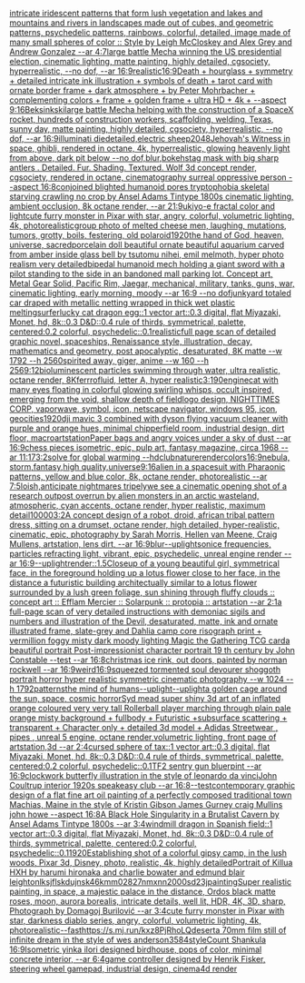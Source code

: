 [intricate iridescent patterns that form lush vegetation and lakes and mountains and rivers in landscapes made out of cubes, and geometric patterns, psychedelic patterns, rainbows, colorful, detailed, image made of many small  spheres of color :: Style by Leigh McCloskey and Alex Grey and Andrew Gonzalez --ar 4:7](https://www.ebank.nz/aiartgenerator?category=intricate%2520iridescent%2520patterns%2520that%2520form%2520lush%2520vegetation%2520and%2520lakes%2520and%2520mountains%2520and%2520rivers%2520in%2520landscapes%2520made%2520out%2520of%2520cubes%2C%2520and%2520geometric%2520patterns%2C%2520psychedelic%2520patterns%2C%2520rainbows%2C%2520colorful%2C%2520detailed%2C%2520image%2520made%2520of%2520many%2520small%2520%2520spheres%2520of%2520color%2520%3A%3A%2520Style%2520by%2520Leigh%2520McCloskey%2520and%2520Alex%2520Grey%2520and%2520Andrew%2520Gonzalez%2520--ar%25204%3A7)[large battle Mecha winning the US presidential election, cinematic lighting, matte painting, highly detailed, cgsociety, hyperrealistic, --no dof, --ar 16:9](https://www.ebank.nz/aiartgenerator?category=large%2520battle%2520Mecha%2520winning%2520the%2520US%2520presidential%2520election%2C%2520cinematic%2520lighting%2C%2520matte%2520painting%2C%2520highly%2520detailed%2C%2520cgsociety%2C%2520hyperrealistic%2C%2520--no%2520dof%2C%2520--ar%252016%3A9)[realistic](https://www.ebank.nz/aiartgenerator?category=realistic)[16:9](https://www.ebank.nz/aiartgenerator?category=16%3A9)[Death + hourglass + symmetry + detailed intricate ink illustration + symbols of death + tarot card with ornate border frame + dark atmosphere + by Peter Mohrbacher + complementing colors + frame + golden frame + ultra HD + 4k + --aspect 9:16](https://www.ebank.nz/aiartgenerator?category=Death%2520%2B%2520hourglass%2520%2B%2520symmetry%2520%2B%2520detailed%2520intricate%2520ink%2520illustration%2520%2B%2520symbols%2520of%2520death%2520%2B%2520tarot%2520card%2520with%2520ornate%2520border%2520frame%2520%2B%2520dark%2520atmosphere%2520%2B%2520by%2520Peter%2520Mohrbacher%2520%2B%2520complementing%2520colors%2520%2B%2520frame%2520%2B%2520golden%2520frame%2520%2B%2520ultra%2520HD%2520%2B%25204k%2520%2B%2520--aspect%25209%3A16)[Beksinkski](https://www.ebank.nz/aiartgenerator?category=Beksinkski)[large battle Mecha helping with the construction of a SpaceX rocket, hundreds of construction workers, scaffolding, welding, Texas, sunny day, matte painting, highly detailed, cgsociety, hyperrealistic, --no dof, --ar 16:9](https://www.ebank.nz/aiartgenerator?category=large%2520battle%2520Mecha%2520helping%2520with%2520the%2520construction%2520of%2520a%2520SpaceX%2520rocket%2C%2520hundreds%2520of%2520construction%2520workers%2C%2520scaffolding%2C%2520welding%2C%2520Texas%2C%2520sunny%2520day%2C%2520matte%2520painting%2C%2520highly%2520detailed%2C%2520cgsociety%2C%2520hyperrealistic%2C%2520--no%2520dof%2C%2520--ar%252016%3A9)[illuminati die](https://www.ebank.nz/aiartgenerator?category=illuminati%2520die)[detailed,](https://www.ebank.nz/aiartgenerator?category=detailed%2C)[electric sheep](https://www.ebank.nz/aiartgenerator?category=electric%2520sheep)[2048](https://www.ebank.nz/aiartgenerator?category=2048)[Jehovah's Witness in space, ghibli, rendered in octane, 4k, hyperrealistic, glowing heavenly light from above, dark pit below --no dof,blur,bokeh](https://www.ebank.nz/aiartgenerator?category=Jehovah%27s%2520Witness%2520in%2520space%2C%2520ghibli%2C%2520rendered%2520in%2520octane%2C%25204k%2C%2520hyperrealistic%2C%2520glowing%2520heavenly%2520light%2520from%2520above%2C%2520dark%2520pit%2520below%2520--no%2520dof%2Cblur%2Cbokeh)[stag mask with big sharp antlers . Detailed. Fur. Shading. Textured. Wolf 3d concept render, cgsociety, rendered in octane, cinematography surreal oppressive person --aspect 16:8](https://www.ebank.nz/aiartgenerator?category=stag%2520mask%2520with%2520big%2520sharp%2520antlers%2520.%2520Detailed.%2520Fur.%2520Shading.%2520Textured.%2520Wolf%25203d%2520concept%2520render%2C%2520cgsociety%2C%2520rendered%2520in%2520octane%2C%2520cinematography%2520surreal%2520oppressive%2520person%2520--aspect%252016%3A8)[conjoined blighted humanoid pores tryptophobia skeletal starving crawling no crop by Ansel Adams Tintype 1800s cinematic lighting, ambient occlusion, 8k octane render, --ar 21:9](https://www.ebank.nz/aiartgenerator?category=conjoined%2520blighted%2520humanoid%2520pores%2520tryptophobia%2520skeletal%2520starving%2520crawling%2520no%2520crop%2520by%2520Ansel%2520Adams%2520Tintype%25201800s%2520cinematic%2520lighting%2C%2520ambient%2520occlusion%2C%25208k%2520octane%2520render%2C%2520--ar%252021%3A9)[ukiyo-e fractal color and light](https://www.ebank.nz/aiartgenerator?category=ukiyo-e%2520fractal%2520color%2520and%2520light)[cute furry monster in Pixar with star, angry, colorful, volumetric lighting, 4k, photorealistic](https://www.ebank.nz/aiartgenerator?category=cute%2520furry%2520monster%2520in%2520Pixar%2520with%2520star%2C%2520angry%2C%2520colorful%2C%2520volumetric%2520lighting%2C%25204k%2C%2520photorealistic)[group photo of melted cheese men, laughing, mutations, tumors, grotty, boils, festering, old polaroid](https://www.ebank.nz/aiartgenerator?category=group%2520photo%2520of%2520melted%2520cheese%2520men%2C%2520laughing%2C%2520mutations%2C%2520tumors%2C%2520grotty%2C%2520boils%2C%2520festering%2C%2520old%2520polaroid)[1920](https://www.ebank.nz/aiartgenerator?category=1920)[the hand of God, heaven, universe, sacred](https://www.ebank.nz/aiartgenerator?category=the%2520hand%2520of%2520God%2C%2520heaven%2C%2520universe%2C%2520sacred)[porcelain doll beautiful ornate beautiful aquarium carved from amber inside glass bell by tsutomu nihei, emil melmoth,  hyper photo realism very detailed](https://www.ebank.nz/aiartgenerator?category=porcelain%2520doll%2520beautiful%2520ornate%2520beautiful%2520aquarium%2520carved%2520from%2520amber%2520inside%2520glass%2520bell%2520by%2520tsutomu%2520nihei%2C%2520emil%2520melmoth%2C%2520%2520hyper%2520photo%2520realism%2520very%2520detailed)[bipedal humanoid mech holding a giant sword with a pilot standing to the side in an bandoned mall parking lot. Concept art, Metal Gear Solid, Pacific Rim, Jaegar, mechanical, military, tanks, guns, war, cinematic lighting, early morning, moody --ar 16:9 --no dof](https://www.ebank.nz/aiartgenerator?category=bipedal%2520humanoid%2520mech%2520holding%2520a%2520giant%2520sword%2520with%2520a%2520pilot%2520standing%2520to%2520the%2520side%2520in%2520an%2520bandoned%2520mall%2520parking%2520lot.%2520Concept%2520art%2C%2520Metal%2520Gear%2520Solid%2C%2520Pacific%2520Rim%2C%2520Jaegar%2C%2520mechanical%2C%2520military%2C%2520tanks%2C%2520guns%2C%2520war%2C%2520cinematic%2520lighting%2C%2520early%2520morning%2C%2520moody%2520--ar%252016%3A9%2520--no%2520dof)[junkyard totaled car draped with metallic netting wrapped in thick wet plastic melting](https://www.ebank.nz/aiartgenerator?category=junkyard%2520totaled%2520car%2520draped%2520with%2520metallic%2520netting%2520wrapped%2520in%2520thick%2520wet%2520plastic%2520melting)[surfer](https://www.ebank.nz/aiartgenerator?category=surfer)[lucky cat dragon egg::1 vector art::0.3 digital, flat Miyazaki, Monet, hd, 8k::0.3 D&D::0.4 rule of thirds, symmetrical, palette, centered:0.2 colorful, psychedelic::0.1](https://www.ebank.nz/aiartgenerator?category=lucky%2520cat%2520dragon%2520egg%3A%3A1%2520vector%2520art%3A%3A0.3%2520digital%2C%2520flat%2520Miyazaki%2C%2520Monet%2C%2520hd%2C%25208k%3A%3A0.3%2520D%26D%3A%3A0.4%2520rule%2520of%2520thirds%2C%2520symmetrical%2C%2520palette%2C%2520centered%3A0.2%2520colorful%2C%2520psychedelic%3A%3A0.1)[realistic](https://www.ebank.nz/aiartgenerator?category=realistic)[full page scan of detailed graphic novel, spaceships, Renaissance style, illustration, decay, mathematics and geometry, post apocalyptic, desaturated, 8K matte --w 1792 --h 2560](https://www.ebank.nz/aiartgenerator?category=full%2520page%2520scan%2520of%2520detailed%2520graphic%2520novel%2C%2520spaceships%2C%2520Renaissance%2520style%2C%2520illustration%2C%2520decay%2C%2520mathematics%2520and%2520geometry%2C%2520post%2520apocalyptic%2C%2520desaturated%2C%25208K%2520matte%2520--w%25201792%2520--h%25202560)[spirited away, giger, anime --w 160 --h 256](https://www.ebank.nz/aiartgenerator?category=spirited%2520away%2C%2520giger%2C%2520anime%2520--w%2520160%2520--h%2520256)[9:12](https://www.ebank.nz/aiartgenerator?category=9%3A12)[bioluminescent particles swimming through water, ultra realistic, octane render, 8K](https://www.ebank.nz/aiartgenerator?category=bioluminescent%2520particles%2520swimming%2520through%2520water%2C%2520ultra%2520realistic%2C%2520octane%2520render%2C%25208K)[ferrrofluid, letter A, hyper realistic](https://www.ebank.nz/aiartgenerator?category=ferrrofluid%2C%2520letter%2520A%2C%2520hyper%2520realistic)[3:1](https://www.ebank.nz/aiartgenerator?category=3%3A1)[90](https://www.ebank.nz/aiartgenerator?category=90)[engine](https://www.ebank.nz/aiartgenerator?category=engine)[cat with many eyes floating in colorful glowing  swirling whisps, occult inspired, emerging from the void, shallow depth of field](https://www.ebank.nz/aiartgenerator?category=cat%2520with%2520many%2520eyes%2520floating%2520in%2520colorful%2520glowing%2520%2520swirling%2520whisps%2C%2520occult%2520inspired%2C%2520emerging%2520from%2520the%2520void%2C%2520shallow%2520depth%2520of%2520field)[logo design, NIGHTTIMES CORP, vaporwave, symbol, icon, netscape navigator, windows 95, icon, geocities](https://www.ebank.nz/aiartgenerator?category=logo%2520design%2C%2520NIGHTTIMES%2520CORP%2C%2520vaporwave%2C%2520symbol%2C%2520icon%2C%2520netscape%2520navigator%2C%2520windows%252095%2C%2520icon%2C%2520geocities)[1920](https://www.ebank.nz/aiartgenerator?category=1920)[dji mavic 3 combined with dyson flying vacuum cleaner with purple and orange hues, minimal chipperfield room, industrial design, dirt floor, macro](https://www.ebank.nz/aiartgenerator?category=dji%2520mavic%25203%2520combined%2520with%2520dyson%2520flying%2520vacuum%2520cleaner%2520with%2520purple%2520and%2520orange%2520hues%2C%2520minimal%2520chipperfield%2520room%2C%2520industrial%2520design%2C%2520dirt%2520floor%2C%2520macro)[artstation](https://www.ebank.nz/aiartgenerator?category=artstation)[Paper bags and angry voices under a sky of dust --ar 16:9](https://www.ebank.nz/aiartgenerator?category=Paper%2520bags%2520and%2520angry%2520voices%2520under%2520a%2520sky%2520of%2520dust%2520--ar%252016%3A9)[chess pieces isometric, epic, pulp art, fantasy magazine, circa 1968 --ar 11:17](https://www.ebank.nz/aiartgenerator?category=chess%2520pieces%2520isometric%2C%2520epic%2C%2520pulp%2520art%2C%2520fantasy%2520magazine%2C%2520circa%25201968%2520--ar%252011%3A17)[3:2](https://www.ebank.nz/aiartgenerator?category=3%3A2)[solve for global warming --hd](https://www.ebank.nz/aiartgenerator?category=solve%2520for%2520global%2520warming%2520--hd)[club](https://www.ebank.nz/aiartgenerator?category=club)[nature](https://www.ebank.nz/aiartgenerator?category=nature)[render](https://www.ebank.nz/aiartgenerator?category=render)[colors](https://www.ebank.nz/aiartgenerator?category=colors)[16:9](https://www.ebank.nz/aiartgenerator?category=16%3A9)[nebula, storm,fantasy,high quality,universe](https://www.ebank.nz/aiartgenerator?category=nebula%2C%2520storm%2Cfantasy%2Chigh%2520quality%2Cuniverse)[9:16](https://www.ebank.nz/aiartgenerator?category=9%3A16)[alien in a spacesuit with Pharaonic patterns, yellow and blue color, 8k, octane render, photorealistic --ar 7:5](https://www.ebank.nz/aiartgenerator?category=alien%2520in%2520a%2520spacesuit%2520with%2520Pharaonic%2520patterns%2C%2520yellow%2520and%2520blue%2520color%2C%25208k%2C%2520octane%2520render%2C%2520photorealistic%2520--ar%25207%3A5)[loish,](https://www.ebank.nz/aiartgenerator?category=loish%2C)[anticipate nightmares tripely](https://www.ebank.nz/aiartgenerator?category=anticipate%2520nightmares%2520tripely)[we see a cinematic opening shot of a research outpost overrun by alien monsters in an arctic wasteland, atmospheric, cyan accents, octane render, hyper realistic, maximum detail](https://www.ebank.nz/aiartgenerator?category=we%2520see%2520a%2520cinematic%2520opening%2520shot%2520of%2520a%2520research%2520outpost%2520overrun%2520by%2520alien%2520monsters%2520in%2520an%2520arctic%2520wasteland%2C%2520atmospheric%2C%2520cyan%2520accents%2C%2520octane%2520render%2C%2520hyper%2520realistic%2C%2520maximum%2520detail)[10000](https://www.ebank.nz/aiartgenerator?category=10000)[3:2](https://www.ebank.nz/aiartgenerator?category=3%3A2)[A concept design of a robot, droid, african tribal pattern dress, sitting on a drumset, octane render, high detailed, hyper-realistic, cinematic, epic, photography by Sarah Morris, Hellen van Meene, Craig Mullens, artstation, lens dirt, --ar 16:9](https://www.ebank.nz/aiartgenerator?category=A%2520concept%2520design%2520of%2520a%2520robot%2C%2520droid%2C%2520african%2520tribal%2520pattern%2520dress%2C%2520sitting%2520on%2520a%2520drumset%2C%2520octane%2520render%2C%2520high%2520detailed%2C%2520hyper-realistic%2C%2520cinematic%2C%2520epic%2C%2520photography%2520by%2520Sarah%2520Morris%2C%2520Hellen%2520van%2520Meene%2C%2520Craig%2520Mullens%2C%2520artstation%2C%2520lens%2520dirt%2C%2520--ar%252016%3A9)[blur](https://www.ebank.nz/aiartgenerator?category=blur)[--uplight](https://www.ebank.nz/aiartgenerator?category=--uplight)[sonice frequencies, particles refracting light, vibrant, epic, psychedelic, unreal engine render --ar 16:9](https://www.ebank.nz/aiartgenerator?category=sonice%2520frequencies%2C%2520particles%2520refracting%2520light%2C%2520vibrant%2C%2520epic%2C%2520psychedelic%2C%2520unreal%2520engine%2520render%2520--ar%252016%3A9)[--uplight](https://www.ebank.nz/aiartgenerator?category=--uplight)[render::1.5](https://www.ebank.nz/aiartgenerator?category=render%3A%3A1.5)[Closeup of a young beautiful girl, symmetrical face, in the foreground holding up a lotus flower close to her face, in the distance a futuristic building architectually similar to a lotus flower surrounded by a lush green foliage, sun shining through fluffy clouds :: concept art :: Efflam Mercier :: Solarpunk :: protopia :: artstation --ar 2:1](https://www.ebank.nz/aiartgenerator?category=Closeup%2520of%2520a%2520young%2520beautiful%2520girl%2C%2520symmetrical%2520face%2C%2520in%2520the%2520foreground%2520holding%2520up%2520a%2520lotus%2520flower%2520close%2520to%2520her%2520face%2C%2520in%2520the%2520distance%2520a%2520futuristic%2520building%2520architectually%2520similar%2520to%2520a%2520lotus%2520flower%2520surrounded%2520by%2520a%2520lush%2520green%2520foliage%2C%2520sun%2520shining%2520through%2520fluffy%2520clouds%2520%3A%3A%2520concept%2520art%2520%3A%3A%2520Efflam%2520Mercier%2520%3A%3A%2520Solarpunk%2520%3A%3A%2520protopia%2520%3A%3A%2520artstation%2520--ar%25202%3A1)[a full-page scan of very detailed instructions with demoniac sigils and numbers and illustration of the Devil, desaturated, matte, ink and ornate illustrated frame, slate-grey and Dahlia camp core risograph print + vermillion foggy misty dark moody lighting Magic the Gathering TCG card](https://www.ebank.nz/aiartgenerator?category=a%2520full-page%2520scan%2520of%2520very%2520detailed%2520instructions%2520with%2520demoniac%2520sigils%2520and%2520numbers%2520and%2520illustration%2520of%2520the%2520Devil%2C%2520desaturated%2C%2520matte%2C%2520ink%2520and%2520ornate%2520illustrated%2520frame%2C%2520slate-grey%2520and%2520Dahlia%2520camp%2520core%2520risograph%2520print%2520%2B%2520vermillion%2520foggy%2520misty%2520dark%2520moody%2520lighting%2520Magic%2520the%2520Gathering%2520TCG%2520card)[a beautiful portrait Post-impressionist character portrait 19 th century by John Constable --test --ar 16:8](https://www.ebank.nz/aiartgenerator?category=a%2520beautiful%2520portrait%2520Post-impressionist%2520character%2520portrait%252019%2520th%2520century%2520by%2520John%2520Constable%2520--test%2520--ar%252016%3A8)[christmas ice rink, out doors, painted by norman rockwell --ar 16:9](https://www.ebank.nz/aiartgenerator?category=christmas%2520ice%2520rink%2C%2520out%2520doors%2C%2520painted%2520by%2520norman%2520rockwell%2520--ar%252016%3A9)[weird](https://www.ebank.nz/aiartgenerator?category=weird)[16:9](https://www.ebank.nz/aiartgenerator?category=16%3A9)[squeezed tormented soul devourer shoggoth portrait horror hyper realistic symmetric cinematic photography --w 1024 --h 1792](https://www.ebank.nz/aiartgenerator?category=squeezed%2520tormented%2520soul%2520devourer%2520shoggoth%2520portrait%2520horror%2520hyper%2520realistic%2520symmetric%2520cinematic%2520photography%2520--w%25201024%2520--h%25201792)[patterns](https://www.ebank.nz/aiartgenerator?category=patterns)[the mind of humans](https://www.ebank.nz/aiartgenerator?category=the%2520mind%2520of%2520humans)[--uplight](https://www.ebank.nz/aiartgenerator?category=--uplight)[--uplight](https://www.ebank.nz/aiartgenerator?category=--uplight)[a golden cage around the sun, space, cosmic horror](https://www.ebank.nz/aiartgenerator?category=a%2520golden%2520cage%2520around%2520the%2520sun%2C%2520space%2C%2520cosmic%2520horror)[Syd mead super shiny 3d art of an inflated orange coloured very very tall Rollerball player marching through plain pale orange misty background + fullbody + Futuristic +subsurface scattering + transparent + Character only + detailed 3d model + Adidas Streetwear , pipes , unreal 5 engine, octane render,volumetric lighting, front page of artstation,3d --ar 2:4](https://www.ebank.nz/aiartgenerator?category=Syd%2520mead%2520super%2520shiny%25203d%2520art%2520of%2520an%2520inflated%2520orange%2520coloured%2520very%2520very%2520tall%2520Rollerball%2520player%2520marching%2520through%2520plain%2520pale%2520orange%2520misty%2520background%2520%2B%2520fullbody%2520%2B%2520Futuristic%2520%2Bsubsurface%2520scattering%2520%2B%2520transparent%2520%2B%2520Character%2520only%2520%2B%2520detailed%25203d%2520model%2520%2B%2520Adidas%2520Streetwear%2520%2C%2520pipes%2520%2C%2520unreal%25205%2520engine%2C%2520octane%2520render%2Cvolumetric%2520lighting%2C%2520front%2520page%2520of%2520artstation%2C3d%2520--ar%25202%3A4)[cursed sphere of tax::1 vector art::0.3 digital, flat Miyazaki, Monet, hd, 8k::0.3 D&D::0.4 rule of thirds, symmetrical, palette, centered:0.2 colorful, psychedelic::0.1](https://www.ebank.nz/aiartgenerator?category=cursed%2520sphere%2520of%2520tax%3A%3A1%2520vector%2520art%3A%3A0.3%2520digital%2C%2520flat%2520Miyazaki%2C%2520Monet%2C%2520hd%2C%25208k%3A%3A0.3%2520D%26D%3A%3A0.4%2520rule%2520of%2520thirds%2C%2520symmetrical%2C%2520palette%2C%2520centered%3A0.2%2520colorful%2C%2520psychedelic%3A%3A0.1)[TF2 sentry gun bluerpint --ar 16:9](https://www.ebank.nz/aiartgenerator?category=TF2%2520sentry%2520gun%2520bluerpint%2520--ar%252016%3A9)[clockwork butterfly illustration in the style of leonardo da vinci](https://www.ebank.nz/aiartgenerator?category=clockwork%2520butterfly%2520illustration%2520in%2520the%2520style%2520of%2520leonardo%2520da%2520vinci)[John Coultrup interior 1920s speakeasy club --ar 16:8](https://www.ebank.nz/aiartgenerator?category=John%2520Coultrup%2520interior%25201920s%2520speakeasy%2520club%2520--ar%252016%3A8)[--test](https://www.ebank.nz/aiartgenerator?category=--test)[contemporary graphic design of a flat fine art oil painting of a perfectly composed traditional town Machias, Maine in the style of Kristin Gibson James Gurney craig Mullins john howe --aspect 16:8](https://www.ebank.nz/aiartgenerator?category=contemporary%2520graphic%2520design%2520of%2520a%2520flat%2520fine%2520art%2520oil%2520painting%2520of%2520a%2520perfectly%2520composed%2520traditional%2520town%2520Machias%2C%2520Maine%2520in%2520the%2520style%2520of%2520Kristin%2520Gibson%2520James%2520Gurney%2520craig%2520Mullins%2520john%2520howe%2520--aspect%252016%3A8)[](https://www.ebank.nz/aiartgenerator?category=)[A Black Hole Singularity  in a Brutalist Cavern  by Ansel Adams Tintype 1800s --ar 3:4](https://www.ebank.nz/aiartgenerator?category=A%2520Black%2520Hole%2520Singularity%2520%2520in%2520a%2520Brutalist%2520Cavern%2520%2520by%2520Ansel%2520Adams%2520Tintype%25201800s%2520--ar%25203%3A4)[windmill dragon in Spanish field::1 vector art::0.3 digital, flat Miyazaki, Monet, hd, 8k::0.3 D&D::0.4 rule of thirds, symmetrical, palette, centered:0.2 colorful, psychedelic::0.1](https://www.ebank.nz/aiartgenerator?category=windmill%2520dragon%2520in%2520Spanish%2520field%3A%3A1%2520vector%2520art%3A%3A0.3%2520digital%2C%2520flat%2520Miyazaki%2C%2520Monet%2C%2520hd%2C%25208k%3A%3A0.3%2520D%26D%3A%3A0.4%2520rule%2520of%2520thirds%2C%2520symmetrical%2C%2520palette%2C%2520centered%3A0.2%2520colorful%2C%2520psychedelic%3A%3A0.1)[](https://www.ebank.nz/aiartgenerator?category=)[1920](https://www.ebank.nz/aiartgenerator?category=1920)[Establishing shot of a colorful gipsy camp, in the lush woods, Pixar 3d, Disney, photo, realistic, 4k, highly detailed](https://www.ebank.nz/aiartgenerator?category=Establishing%2520shot%2520of%2520a%2520colorful%2520gipsy%2520camp%2C%2520in%2520the%2520lush%2520woods%2C%2520Pixar%25203d%2C%2520Disney%2C%2520photo%2C%2520realistic%2C%25204k%2C%2520highly%2520detailed)[Portrait of Killua HXH by harumi hironaka and charlie bowater and edmund blair leighton](https://www.ebank.nz/aiartgenerator?category=Portrait%2520of%2520Killua%2520HXH%2520by%2520harumi%2520hironaka%2520and%2520charlie%2520bowater%2520and%2520edmund%2520blair%2520leighton)[lksjflskdujnsk46kmm02827nmxnn2000sd23j](https://www.ebank.nz/aiartgenerator?category=lksjflskdujnsk46kmm02827nmxnn2000sd23j)[painting](https://www.ebank.nz/aiartgenerator?category=painting)[Super realistic painting, in space, a majestic palace in the distance, Ordos black matte roses, moon, aurora borealis, intricate details, well lit, HDR, 4K, 3D, sharp, Photograph by Domagoj Burilović --ar 3:4](https://www.ebank.nz/aiartgenerator?category=Super%2520realistic%2520painting%2C%2520in%2520space%2C%2520a%2520majestic%2520palace%2520in%2520the%2520distance%2C%2520Ordos%2520black%2520matte%2520roses%2C%2520moon%2C%2520aurora%2520borealis%2C%2520intricate%2520details%2C%2520well%2520lit%2C%2520HDR%2C%25204K%2C%25203D%2C%2520sharp%2C%2520Photograph%2520by%2520Domagoj%2520Burilovi%C4%87%2520--ar%25203%3A4)[cute furry monster in Pixar with star, darkness diablo series, angry, colorful, volumetric lighting, 4k, photorealistic](https://www.ebank.nz/aiartgenerator?category=cute%2520furry%2520monster%2520in%2520Pixar%2520with%2520star%2C%2520darkness%2520diablo%2520series%2C%2520angry%2C%2520colorful%2C%2520volumetric%2520lighting%2C%25204k%2C%2520photorealistic)[--fast](https://www.ebank.nz/aiartgenerator?category=--fast)[<https://s.mj.run/kxz8PjRhoLQ>](https://www.ebank.nz/aiartgenerator?category=%3Chttps%3A//s.mj.run/kxz8PjRhoLQ%3E)[desert](https://www.ebank.nz/aiartgenerator?category=desert)[a 70mm film still of infinite dream in the style of wes anderson](https://www.ebank.nz/aiartgenerator?category=a%252070mm%2520film%2520still%2520of%2520infinite%2520dream%2520in%2520the%2520style%2520of%2520wes%2520anderson)[3584](https://www.ebank.nz/aiartgenerator?category=3584)[style](https://www.ebank.nz/aiartgenerator?category=style)[Count Shankula 16:9](https://www.ebank.nz/aiartgenerator?category=Count%2520Shankula%252016%3A9)[Isometric yinka ilori designed birdhouse, pops of color, minimal concrete interior, --ar 6:4](https://www.ebank.nz/aiartgenerator?category=Isometric%2520yinka%2520ilori%2520designed%2520birdhouse%2C%2520pops%2520of%2520color%2C%2520minimal%2520concrete%2520interior%2C%2520--ar%25206%3A4)[game controller designed by Henrik Fisker, steering wheel gamepad, industrial design, cinema4d render](https://www.ebank.nz/aiartgenerator?category=game%2520controller%2520designed%2520by%2520Henrik%2520Fisker%2C%2520steering%2520wheel%2520gamepad%2C%2520industrial%2520design%2C%2520cinema4d%2520render)